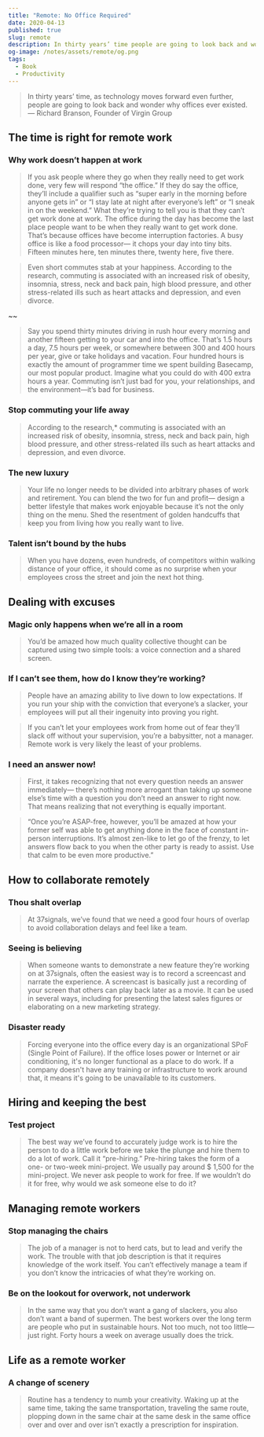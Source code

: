 ```yaml
---
title: "Remote: No Office Required"
date: 2020-04-13
published: true
slug: remote
description: In thirty years’ time people are going to look back and wonder why offices ever existed.
og-image: /notes/assets/remote/og.png
tags:
  - Book
  - Productivity
---
```


> In thirty years’ time, as technology moves forward even further, people are going to look back and wonder why offices ever existed.
> — Richard Branson, Founder of Virgin Group

## The time is right for remote work

### Why work doesn’t happen at work

> If you ask people where they go when they really need to get work done, very few will respond “the office.” If they do say the office, they’ll include a qualifier such as “super early in the morning before anyone gets in” or “I stay late at night after everyone’s left” or “I sneak in on the weekend.” What they’re trying to tell you is that they can’t get work done at work. The office during the day has become the last place people want to be when they really want to get work done. That’s because offices have become interruption factories. A busy office is like a food processor— it chops your day into tiny bits. Fifteen minutes here, ten minutes there, twenty here, five there.

<span />

> Even short commutes stab at your happiness. According to the research, commuting is associated with an increased risk of obesity, insomnia, stress, neck and back pain, high blood pressure, and other stress-related ills such as heart attacks and depression, and even divorce.

~~
<span />

> Say you spend thirty minutes driving in rush hour every morning and another fifteen getting to your car and into the office. That’s 1.5 hours a day, 7.5 hours per week, or somewhere between 300 and 400 hours per year, give or take holidays and vacation. Four hundred hours is exactly the amount of programmer time we spent building Basecamp, our most popular product. Imagine what you could do with 400 extra hours a year. Commuting isn’t just bad for you, your relationships, and the environment—it’s bad for business.

### Stop commuting your life away

> According to the research,\* commuting is associated with an increased risk of obesity, insomnia, stress, neck and back pain, high blood pressure, and other stress-related ills such as heart attacks and depression, and even divorce.

<!-- - It’s the technology, stupid
- Escaping 9am–5pm
- End of city monopoly -->

### The new luxury

> Your life no longer needs to be divided into arbitrary phases of work and retirement. You can blend the two for fun and profit— design a better lifestyle that makes work enjoyable because it’s not the only thing on the menu. Shed the resentment of golden handcuffs that keep you from living how you really want to live.

### Talent isn’t bound by the hubs

> When you have dozens, even hundreds, of competitors within walking distance of your office, it should come as no surprise when your employees cross the street and join the next hot thing.

<!-- - It’s not about the money
- But saving is always nice
- Not all or nothing
- Still a trade-off
- You’re probably already doing it -->

## Dealing with excuses

### Magic only happens when we’re all in a room

> You’d be amazed how much quality collective thought can be captured using two simple tools: a voice connection and a shared screen.

### If I can’t see them, how do I know they’re working?

> People have an amazing ability to live down to low expectations. If you run your ship with the conviction that everyone’s a slacker, your employees will put all their ingenuity into proving you right.

> If you can’t let your employees work from home out of fear they’ll slack off without your supervision, you’re a babysitter, not a manager. Remote work is very likely the least of your problems.

<!-- - People’s homes are full of distractions
- Only the office can be secure
- Who will answer the phone?
- Big business doesn’t do it, so why should we?
- Others would get jealous
- What about culture? -->

### I need an answer now!

> First, it takes recognizing that not every question needs an answer immediately— there’s nothing more arrogant than taking up someone else’s time with a question you don’t need an answer to right now. That means realizing that not everything is equally important.

> “Once you’re ASAP-free, however, you’ll be amazed at how your former self was able to get anything done in the face of constant in-person interruptions. It’s almost zen-like to let go of the frenzy, to let answers flow back to you when the other party is ready to assist. Use that calm to be even more productive.”

<!-- - But I’ll lose control
- We paid a lot of money for this office
- That wouldn’t work for our size or industry -->

## How to collaborate remotely

### Thou shalt overlap

> At 37signals, we’ve found that we need a good four hours of overlap to avoid collaboration delays and feel like a team.

### Seeing is believing

> When someone wants to demonstrate a new feature they’re working on at 37signals, often the easiest way is to record a screencast and narrate the experience. A screencast is basically just a recording of your screen that others can play back later as a movie. It can be used in several ways, including for presenting the latest sales figures or elaborating on a new marketing strategy.

<!-- - All out in the open
- The virtual water cooler
- Forward motion
- The work is what matters
- Not just for people who are out of town -->

### Disaster ready

> Forcing everyone into the office every day is an organizational SPoF (Single Point of Failure). If the office loses power or Internet or air conditioning, it's no longer functional as a place to do work. If a company doesn't have any training or infrastructure to work around that, it means it's going to be unavailable to its customers.

<!-- - Easy on the M&Ms -->

<!-- ## **Beware the dragons**

- Cabin fever
- Check-in, check-out
- Ergonomic basics
- Mind the gut
- The lone outpost
- Working with clients
- Taxes, accounting, laws, oh my! -->

## Hiring and keeping the best

<!-- - It’s a big world
- Life moves on
- Keep the good times going
- Seeking a human
- No parlor tricks
- The cost of thriving
- Great remote workers are simply great workers
- On writing well -->

### Test project

> The best way we’ve found to accurately judge work is to hire the person to do a little work before we take the plunge and hire them to do a lot of work. Call it “pre-hiring.” Pre-hiring takes the form of a one- or two-week mini-project. We usually pay around \$ 1,500 for the mini-project. We never ask people to work for free. If we wouldn’t do it for free, why would we ask someone else to do it?

<!-- - Meeting them in person
- Contractors know the drill -->

## Managing remote workers

<!-- - When’s the right time to go remote? -->

### Stop managing the chairs

> The job of a manager is not to herd cats, but to lead and verify the work. The trouble with that job description is that it requires knowledge of the work itself. You can’t effectively manage a team if you don’t know the intricacies of what they’re working on.

<!-- - Meetups and sprints
- Lessons from open source
- Level the playing field
- One-on-ones
- Remove the roadblocks -->

### Be on the lookout for overwork, not underwork

> In the same way that you don’t want a gang of slackers, you also don’t want a band of supermen. The best workers over the long term are people who put in sustainable hours. Not too much, not too little— just right. Forty hours a week on average usually does the trick.

<!-- - Using scarcity to your advantage -->

## Life as a remote worker

<!-- - Building a routine
- Morning remote, afternoon local
- Compute different
- Working alone in a crowd
- Staying motivated
- Nomadic freedom -->

### A change of scenery

> Routine has a tendency to numb your creativity. Waking up at the same time, taking the same transportation, traveling the same route, plopping down in the same chair at the same desk in the same office over and over and over isn’t exactly a prescription for inspiration.

<!-- - Family time
- No extra space at home
- Making sure you’re not ignored

## **Conclusion**

- The quaint old office
- Resources
- Acknowledgments -->
